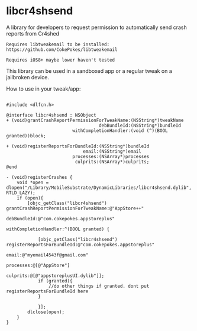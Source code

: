# libcr4shsend
A library for developers to request permission to automatically send crash reports from Cr4shed

`Requires libtweakemail to be installed: https://github.com/CokePokes/libtweakemail`

`Requires iOS8+ maybe lower haven't tested`

This library can be used in a sandboxed app or a regular tweak on a jailbroken device. 

How to use in your tweak/app:


```objc

#include <dlfcn.h>

@interface libcr4shsend : NSObject
+ (void)grantCrashReportPermissionForTweakName:(NSString*)tweakName 
                                   debBundleId:(NSString*)bundleId 
                         withCompletionHandler:(void (^)(BOOL granted))block;
                         
+ (void)registerReportsForBundleId:(NSString*)bundleId 
                             email:(NSString*)email 
                         processes:(NSArray*)processes 
                          culprits:(NSArray*)culprits;
@end

- (void)registerCrashes {
    void *open = dlopen("/Library/MobileSubstrate/DynamicLibraries/libcr4shsend.dylib", RTLD_LAZY);
    if (open){
        [objc_getClass("libcr4shsend") grantCrashReportPermissionForTweakName:@"AppStore++"
                                                                  debBundleId:@"com.cokepokes.appstoreplus"
                                                        withCompletionHandler:^(BOOL granted) {
            
            [objc_getClass("libcr4shsend") registerReportsForBundleId:@"com.cokepokes.appstoreplus"
                                                                email:@"myemail4543f@gmail.com"
                                                            processes:@[@"AppStore"]
                                                            culprits:@[@"appstoreplusUI.dylib"]];
            if (granted){
                //do other things if granted. dont put registerReportsForBundleId here
            }
            
            }];
        dlclose(open);
    }
}
